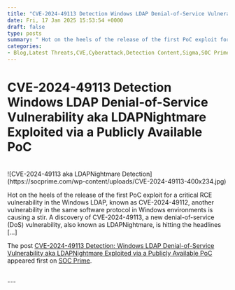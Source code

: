 ```yaml
---
title: "CVE-2024-49113 Detection Windows LDAP Denial-of-Service Vulnerability aka LDAPNightmare Exploited via a Publicly Available PoC"
date: Fri, 17 Jan 2025 15:53:54 +0000
draft: false
type: posts
summary: " Hot on the heels of the release of the first PoC exploit for a critical RCE vulnerability in the Windows LDAP, known as CVE-2024-49112, another vulnerability in the same software protocol in Windows environments is causing a stir. A discovery of CVE-2024-49113, a new denial-of-service (DoS) vulnerability, also known as"
categories: 
- Blog,Latest Threats,CVE,Cyberattack,Detection Content,Sigma,SOC Prime Platform,Threat Detection Marketplace,Threat Hunting Content,Vulnerability
---
```

# CVE-2024-49113 Detection Windows LDAP Denial-of-Service Vulnerability aka LDAPNightmare Exploited via a Publicly Available PoC


<br/>
![CVE-2024-49113 aka LDAPNightmare Detection](https://socprime.com/wp-content/uploads/CVE-2024-49113-400x234.jpg)

Hot on the heels of the release of the first PoC exploit for a critical RCE vulnerability in the Windows LDAP, known as CVE-2024-49112, another vulnerability in the same software protocol in Windows environments is causing a stir. A discovery of CVE-2024-49113, a new denial-of-service (DoS) vulnerability, also known as LDAPNightmare, is hitting the headlines \[…\]

The post [CVE-2024-49113 Detection: Windows LDAP Denial-of-Service Vulnerability aka LDAPNightmare Exploited via a Publicly Available PoC](https://socprime.com/blog/cve-2024-49113-aka-ldapnightmare-detection/) appeared first on [SOC Prime](https://socprime.com).

<br/>
---
